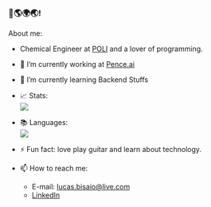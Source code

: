 ### 👋🌎🌍🌏!

About me:

- Chemical Engineer at [POLI](https://www.poli.usp.br/) and a lover of programming.
- 🔭 I’m currently working at [Pence.ai](https://pence.ai/)
- 🌱 I’m currently learning Backend Stuffs
- 📈 Stats: </br><img src="https://github-readme-stats.vercel.app/api?username=LucasGobatto&show_icons=true&theme=tokyonight">
- 📚 Languages: </br><img src="https://github-readme-stats.vercel.app/api/top-langs/?username=LucasGobatto&layout=compact">

- ⚡ Fun fact: love play guitar and learn about technology.

- 📫 How to reach me:
    * E-mail: lucas.bisaio@live.com
    * <a href="www.linkedin.com/in/lucas-gobatto-bisaio" target="_blank">LinkedIn</a>
